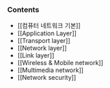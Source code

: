 
### Contents
- [[컴퓨터 네트워크 기본]]
- [[Application Layer]]
- [[Transport layer]]
- [[Network layer]]
- [[Link layer]]
- [[Wireless & Mobile network]]
- [[Multimedia network]]
- [[Network security]]